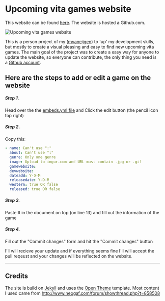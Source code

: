 # Upcoming vita games website 

This website can be found [here](http://mvaneijgen.nl/upcoming-vita-games). The website is hosted a Github.com.

![Upcoming vita games website](http://i.imgur.com/BLWDI5X.jpeg "Upcoming vita games website ")

This is a person project of my ([mvaneijgen](http://mvaneijgen.nl)) to 'up' my development skills, but mostly to create a visual pleasing and easy to find new upcoming vita games. The main goal of the project was to create a easy way for anyone to update the website, so everyone can contribute, the only thing you need is a [Github account](https://github.com/join).

## Here are the steps to add or edit a game on the website

##### Step 1.
Head over the the [embeds.yml file](https://github.com/mvaneijgen/upcoming-vita-games/blob/gh-pages/_data/games.yml) and Click the edit button (the pencil icon top right)

##### Step 2.
Copy this:

```yaml
- name: Can't use ":"
  about: Can't use ":"
  genre: Only one genre
  image: Upload to imgur.com and URL must contain .jpg or .gif
  gamewebsite: 
  devwebsite: 
  dateadd: Y-D-M
  releasedate: Y-D-M
  western: true OR false
  released: true OR false

```
##### Step 3.
Paste It in the document on top (on line 13) and fill out the information of the game

##### Step 4.
Fill out the "Commit changes" form and hit the "Commit changes" button

I'll will recieve your update and if everything seems fine I'll will accept the pull reqeust and your changes will be reflected on the website. 

----

## Credits
The site is build on [Jekyll](http://jekyllrb.com) and uses the [Open Theme](https://github.com/open-start/opentheme) template.
Most content I used came from http://www.neogaf.com/forum/showthread.php?t=858508 
